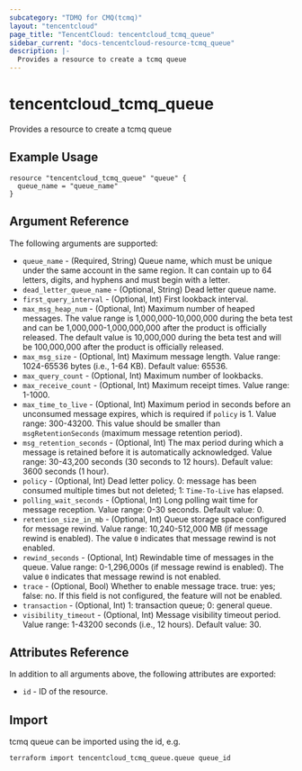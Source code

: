 ```yaml
---
subcategory: "TDMQ for CMQ(tcmq)"
layout: "tencentcloud"
page_title: "TencentCloud: tencentcloud_tcmq_queue"
sidebar_current: "docs-tencentcloud-resource-tcmq_queue"
description: |-
  Provides a resource to create a tcmq queue
---
```


# tencentcloud_tcmq_queue

Provides a resource to create a tcmq queue

## Example Usage

```hcl
resource "tencentcloud_tcmq_queue" "queue" {
  queue_name = "queue_name"
}
```

## Argument Reference

The following arguments are supported:

* `queue_name` - (Required, String) Queue name, which must be unique under the same account in the same region. It can contain up to 64 letters, digits, and hyphens and must begin with a letter.
* `dead_letter_queue_name` - (Optional, String) Dead letter queue name.
* `first_query_interval` - (Optional, Int) First lookback interval.
* `max_msg_heap_num` - (Optional, Int) Maximum number of heaped messages. The value range is 1,000,000-10,000,000 during the beta test and can be 1,000,000-1,000,000,000 after the product is officially released. The default value is 10,000,000 during the beta test and will be 100,000,000 after the product is officially released.
* `max_msg_size` - (Optional, Int) Maximum message length. Value range: 1024-65536 bytes (i.e., 1-64 KB). Default value: 65536.
* `max_query_count` - (Optional, Int) Maximum number of lookbacks.
* `max_receive_count` - (Optional, Int) Maximum receipt times. Value range: 1-1000.
* `max_time_to_live` - (Optional, Int) Maximum period in seconds before an unconsumed message expires, which is required if `policy` is 1. Value range: 300-43200. This value should be smaller than `msgRetentionSeconds` (maximum message retention period).
* `msg_retention_seconds` - (Optional, Int) The max period during which a message is retained before it is automatically acknowledged. Value range: 30-43,200 seconds (30 seconds to 12 hours). Default value: 3600 seconds (1 hour).
* `policy` - (Optional, Int) Dead letter policy. 0: message has been consumed multiple times but not deleted; 1: `Time-To-Live` has elapsed.
* `polling_wait_seconds` - (Optional, Int) Long polling wait time for message reception. Value range: 0-30 seconds. Default value: 0.
* `retention_size_in_mb` - (Optional, Int) Queue storage space configured for message rewind. Value range: 10,240-512,000 MB (if message rewind is enabled). The value `0` indicates that message rewind is not enabled.
* `rewind_seconds` - (Optional, Int) Rewindable time of messages in the queue. Value range: 0-1,296,000s (if message rewind is enabled). The value `0` indicates that message rewind is not enabled.
* `trace` - (Optional, Bool) Whether to enable message trace. true: yes; false: no. If this field is not configured, the feature will not be enabled.
* `transaction` - (Optional, Int) 1: transaction queue; 0: general queue.
* `visibility_timeout` - (Optional, Int) Message visibility timeout period. Value range: 1-43200 seconds (i.e., 12 hours). Default value: 30.

## Attributes Reference

In addition to all arguments above, the following attributes are exported:

* `id` - ID of the resource.



## Import

tcmq queue can be imported using the id, e.g.

```
terraform import tencentcloud_tcmq_queue.queue queue_id
```

